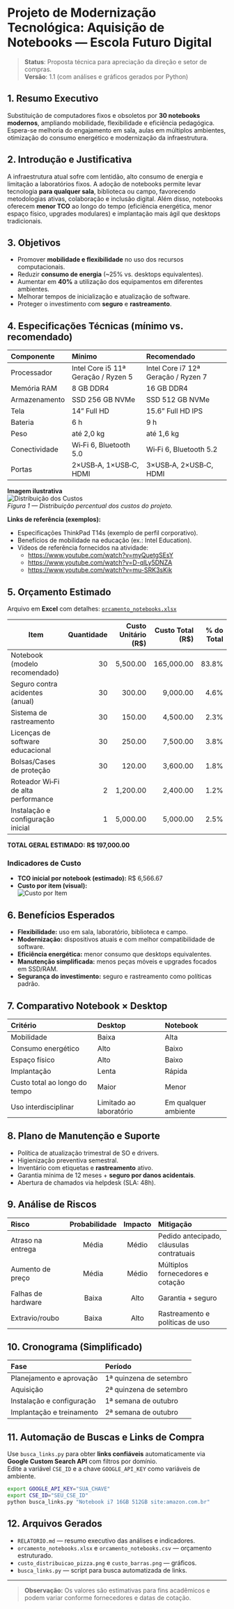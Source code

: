 # Projeto de Modernização Tecnológica: Aquisição de Notebooks — Escola Futuro Digital

> **Status**: Proposta técnica para apreciação da direção e setor de compras.  
> **Versão**: 1.1 (com análises e gráficos gerados por Python)

## 1. Resumo Executivo
Substituição de computadores fixos e obsoletos por **30 notebooks modernos**, ampliando mobilidade, flexibilidade e eficiência pedagógica. Espera-se melhoria do engajamento em sala, aulas em múltiplos ambientes, otimização do consumo energético e modernização da infraestrutura.

## 2. Introdução e Justificativa
A infraestrutura atual sofre com lentidão, alto consumo de energia e limitação a laboratórios fixos. A adoção de notebooks permite levar tecnologia **para qualquer sala**, biblioteca ou campo, favorecendo metodologias ativas, colaboração e inclusão digital. Além disso, notebooks oferecem **menor TCO** ao longo do tempo (eficiência energética, menor espaço físico, upgrades modulares) e implantação mais ágil que desktops tradicionais.

## 3. Objetivos
- Promover **mobilidade e flexibilidade** no uso dos recursos computacionais.  
- Reduzir **consumo de energia** (~25% vs. desktops equivalentes).  
- Aumentar em **40%** a utilização dos equipamentos em diferentes ambientes.  
- Melhorar tempos de inicialização e atualização de software.  
- Proteger o investimento com **seguro** e **rastreamento**.

## 4. Especificações Técnicas (mínimo vs. recomendado)
| Componente | Mínimo | Recomendado |
| :-- | :-- | :-- |
| Processador | Intel Core i5 11ª Geração / Ryzen 5 | Intel Core i7 12ª Geração / Ryzen 7 |
| Memória RAM | 8 GB DDR4 | 16 GB DDR4 |
| Armazenamento | SSD 256 GB NVMe | SSD 512 GB NVMe |
| Tela | 14” Full HD | 15.6” Full HD IPS |
| Bateria | 6 h | 9 h |
| Peso | até 2,0 kg | até 1,6 kg |
| Conectividade | Wi‑Fi 6, Bluetooth 5.0 | Wi‑Fi 6, Bluetooth 5.2 |
| Portas | 2×USB‑A, 1×USB‑C, HDMI | 3×USB‑A, 2×USB‑C, HDMI |

**Imagem ilustrativa**  
![Distribuição dos Custos](custo_distribuicao_pizza.png)  
*Figura 1 — Distribuição percentual dos custos do projeto.*

**Links de referência (exemplos):**  
- Especificações ThinkPad T14s (exemplo de perfil corporativo).  
- Benefícios de mobilidade na educação (ex.: Intel Education).  
- Vídeos de referência fornecidos na atividade:  
  - https://www.youtube.com/watch?v=myQuetgSEsY  
  - https://www.youtube.com/watch?v=D-qlLy5DNZA  
  - https://www.youtube.com/watch?v=mu-SRK3sKik  

## 5. Orçamento Estimado
Arquivo em **Excel** com detalhes: [`orcamento_notebooks.xlsx`](orcamento_notebooks.xlsx)

| Item | Quantidade | Custo Unitário (R$) | Custo Total (R$) | % do Total |
|---|---:|---:|---:|---:|
| Notebook (modelo recomendado) | 30 | 5,500.00 | 165,000.00 | 83.8% |
| Seguro contra acidentes (anual) | 30 | 300.00 | 9,000.00 | 4.6% |
| Sistema de rastreamento | 30 | 150.00 | 4,500.00 | 2.3% |
| Licenças de software educacional | 30 | 250.00 | 7,500.00 | 3.8% |
| Bolsas/Cases de proteção | 30 | 120.00 | 3,600.00 | 1.8% |
| Roteador Wi‑Fi de alta performance | 2 | 1,200.00 | 2,400.00 | 1.2% |
| Instalação e configuração inicial | 1 | 5,000.00 | 5,000.00 | 2.5% |

**TOTAL GERAL ESTIMADO:** **R$ 197,000.00**

### Indicadores de Custo
- **TCO inicial por notebook (estimado):** R$ 6,566.67  
- **Custo por item (visual):**  
  ![Custo por Item](custo_barras.png)

## 6. Benefícios Esperados
- **Flexibilidade:** uso em sala, laboratório, biblioteca e campo.  
- **Modernização:** dispositivos atuais e com melhor compatibilidade de software.  
- **Eficiência energética:** menor consumo que desktops equivalentes.  
- **Manutenção simplificada:** menos peças móveis e upgrades focados em SSD/RAM.  
- **Segurança do investimento:** seguro e rastreamento como políticas padrão.

## 7. Comparativo Notebook × Desktop
| Critério | Desktop | Notebook |
| :-- | :-- | :-- |
| Mobilidade | Baixa | Alta |
| Consumo energético | Alto | Baixo |
| Espaço físico | Alto | Baixo |
| Implantação | Lenta | Rápida |
| Custo total ao longo do tempo | Maior | Menor |
| Uso interdisciplinar | Limitado ao laboratório | Em qualquer ambiente |

## 8. Plano de Manutenção e Suporte
- Política de atualização trimestral de SO e drivers.  
- Higienização preventiva semestral.  
- Inventário com etiquetas e **rastreamento** ativo.  
- Garantia mínima de 12 meses + **seguro por danos acidentais**.  
- Abertura de chamados via helpdesk (SLA: 48h).

## 9. Análise de Riscos
| Risco | Probabilidade | Impacto | Mitigação |
| :-- | :--: | :--: | :-- |
| Atraso na entrega | Média | Médio | Pedido antecipado, cláusulas contratuais |
| Aumento de preço | Média | Médio | Múltiplos fornecedores e cotação |
| Falhas de hardware | Baixa | Alto | Garantia + seguro |
| Extravio/roubo | Baixa | Alto | Rastreamento e políticas de uso |

## 10. Cronograma (Simplificado)
| Fase | Período |
| :-- | :-- |
| Planejamento e aprovação | 1ª quinzena de setembro |
| Aquisição | 2ª quinzena de setembro |
| Instalação e configuração | 1ª semana de outubro |
| Implantação e treinamento | 2ª semana de outubro |

## 11. Automação de Buscas e Links de Compra
Use `busca_links.py` para obter **links confiáveis** automaticamente via **Google Custom Search API** com filtros por domínio.  
Edite a variável `CSE_ID` e a chave `GOOGLE_API_KEY` como variáveis de ambiente.

```bash
export GOOGLE_API_KEY="SUA_CHAVE"
export CSE_ID="SEU_CSE_ID"
python busca_links.py "Notebook i7 16GB 512GB site:amazon.com.br"
```

## 12. Arquivos Gerados
- `RELATORIO.md` — resumo executivo das análises e indicadores.  
- `orcamento_notebooks.xlsx` e `orcamento_notebooks.csv` — orçamento estruturado.  
- `custo_distribuicao_pizza.png` e `custo_barras.png` — gráficos.  
- `busca_links.py` — script para busca automatizada de links.

---

> **Observação:** Os valores são estimativas para fins acadêmicos e podem variar conforme fornecedores e datas de cotação.
